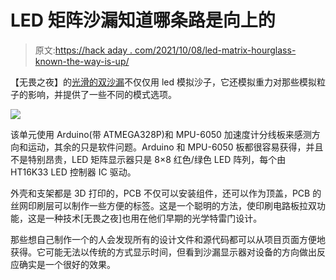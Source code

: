 # LED 矩阵沙漏知道哪条路是向上的

> 原文:[https://hack aday . com/2021/10/08/led-matrix-hourglass-known-the-way-is-up/](https://hackaday.com/2021/10/08/led-matrix-hourglass-knows-which-way-is-up/)

【无畏之夜】的[光滑的双沙漏](https://www.fearlessnight.com/hourglass/index.html)不仅仅用 led 模拟沙子，它还模拟重力对那些模拟粒子的影响，并提供了一些不同的模式选项。

![](../Images/022226988764a7c7006d1926272f37f8.png)

该单元使用 Arduino(带 ATMEGA328P)和 MPU-6050 加速度计分线板来感测方向和运动，其余的只是软件问题。Arduino 和 MPU-6050 板都很容易获得，并且不是特别昂贵，LED 矩阵显示器只是 8×8 红色/绿色 LED 阵列，每个由 HT16K33 LED 控制器 IC 驱动。

外壳和支架都是 3D 打印的，PCB 不仅可以安装组件，还可以作为顶盖，PCB 的丝网印刷层可以制作一些方便的标签。这是一个聪明的方法，使印刷电路板拉双功能，这是一种技术[无畏之夜]也用在他们早期的光学特雷门设计。

那些想自己制作一个的人会发现所有的设计文件和源代码都可以从项目页面方便地获得。它可能无法以传统的方式显示时间，但看到沙漏显示器对设备的方向做出反应确实是一个很好的效果。
